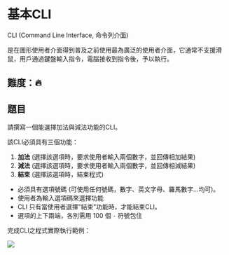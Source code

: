 # 基本CLI
CLI (Command Line Interface, 命令列介面)

是在圖形使用者介面得到普及之前使用最為廣泛的使用者介面，它通常不支援滑鼠，用戶通過鍵盤輸入指令，電腦接收到指令後，予以執行。

## 難度：🔥

## 題目
請撰寫一個能選擇加法與減法功能的CLI。

該CLI必須具有三個功能：
1. **加法** (選擇該選項時，要求使用者輸入兩個數字，並回傳相加結果)
2. **減法** (選擇該選項時，要求使用者輸入兩個數字，並回傳相減結果)
3. **結束** (選擇該選項時，結束程式)

* 必須具有選項號碼 (可使用任何號碼，數字、英文字母、羅馬數字...均可)。
* 使用者為輸入選項碼來選擇功能
* CLI 只有當使用者選擇"結束"功能時，才能結束CLI。
* 選項的上下兩端，各別需用 100 個 `-` 符號包住 

完成CLI之程式實際執行範例：

<img src="https://github.com/SHELTER-ZONE/SZ_CodeBasic/blob/master/CLI/基本CLI/Basic_CLI.gif">
